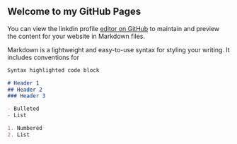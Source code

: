 ## Welcome to my GitHub Pages

You can view the linkdin profile [editor on GitHub](https://www.linkedin.com/in/milad-farzalizadeh/) to maintain and preview the content for your website in Markdown files.



Markdown is a lightweight and easy-to-use syntax for styling your writing. It includes conventions for

```markdown
Syntax highlighted code block

# Header 1
## Header 2
### Header 3

- Bulleted
- List

1. Numbered
2. List


```


